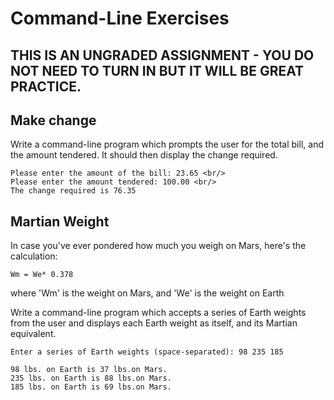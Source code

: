 # Command-Line Exercises

## THIS IS AN UNGRADED ASSIGNMENT - YOU DO NOT NEED TO TURN IN BUT IT WILL BE GREAT PRACTICE.

## Make change

Write a command-line program which prompts the user for the total bill, and the amount tendered. It should then display the change required.

```
Please enter the amount of the bill: 23.65 <br/>
Please enter the amount tendered: 100.00 <br/>
The change required is 76.35
```

## Martian Weight

In case you've ever pondered how much you weigh on Mars, here's the calculation:

    Wm = We* 0.378

where 'Wm' is the weight on Mars, and 'We' is the weight on Earth

Write a command-line program which accepts a series of Earth weights from the user
and displays each Earth weight as itself, and its Martian equivalent.

```
Enter a series of Earth weights (space-separated): 98 235 185

98 lbs. on Earth is 37 lbs.on Mars.
235 lbs. on Earth is 88 lbs.on Mars.
185 lbs. on Earth is 69 lbs.on Mars.
```